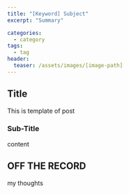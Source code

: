 ```yaml
---
title: "[Keyword] Subject"
excerpt: "Summary"

categories:
  - category
tags:
  - tag
header:
  teaser: /assets/images/[image-path]
---
```


## Title

This is template of post

### Sub-Title

content

<!-- <figure style="justify-content:center;flex:1;margin-top:1em;margin-bottom:1em;">
  <img src="/assets/images/[image-path]" alt="[...]" style="margin-bottom:.25em;border-radius:0;">
</figure> -->

## OFF THE RECORD

my thoughts

